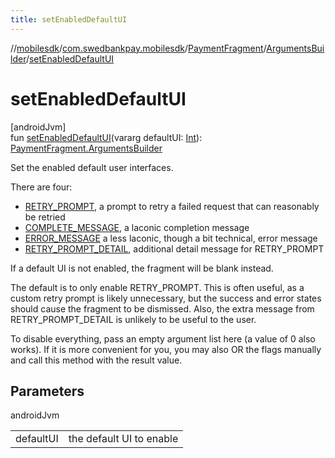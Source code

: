 ```yaml
---
title: setEnabledDefaultUI
---
```

//[mobilesdk](../../../../index.html)/[com.swedbankpay.mobilesdk](../../index.html)/[PaymentFragment](../index.html)/[ArgumentsBuilder](index.html)/[setEnabledDefaultUI](set-enabled-default-u-i.html)



# setEnabledDefaultUI



[androidJvm]\
fun [setEnabledDefaultUI](set-enabled-default-u-i.html)(vararg defaultUI: [Int](https://kotlinlang.org/api/latest/jvm/stdlib/kotlin/-int/index.html)): [PaymentFragment.ArgumentsBuilder](index.html)



Set the enabled default user interfaces.



There are four:



- 
   [RETRY_PROMPT](../-companion/-r-e-t-r-y_-p-r-o-m-p-t.html), a prompt to retry a failed request that can reasonably be retried
- 
   [COMPLETE_MESSAGE](../-companion/-c-o-m-p-l-e-t-e_-m-e-s-s-a-g-e.html), a laconic completion message
- 
   [ERROR_MESSAGE](../-companion/-e-r-r-o-r_-m-e-s-s-a-g-e.html) a less laconic, though a bit technical, error message
- 
   [RETRY_PROMPT_DETAIL](../-companion/-r-e-t-r-y_-p-r-o-m-p-t_-d-e-t-a-i-l.html), additional detail message for RETRY_PROMPT




If a default UI is not enabled, the fragment will be blank instead.



The default is to only enable RETRY_PROMPT. This is often useful, as a custom retry prompt is likely unnecessary, but the success and error states should cause the fragment to be dismissed. Also, the extra message from RETRY_PROMPT_DETAIL is unlikely to be useful to the user.



To disable everything, pass an empty argument list here (a value of 0 also works). If it is more convenient for you, you may also OR the flags manually and call this method with the result value.



## Parameters


androidJvm

| | |
|---|---|
| defaultUI | the default UI to enable |




